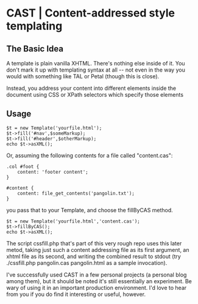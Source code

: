 # CAST | Content-addressed style templating

## The Basic Idea

A template is plain vanilla XHTML. There's nothing else inside of it. You don't mark it up with templating syntax at all -- not even in the way you would with something like TAL or Petal (though this is close).

Instead, you address your content into different elements inside the document using CSS or XPath selectors which specify those elements

## Usage

```
$t = new Template('yourfile.html');
$t->fill('#nav',$someMarkup);
$t->fill('#header',$otherMarkup);
echo $t->asXML();
```
	
Or, assuming the following contents for a file called "content.cas":

```
.col #foot {
    content: 'footer content';
}

#content {
    content: file_get_contents('pangolin.txt');
}
```

you pass that to your Template, and choose the fillByCAS method.

```
$t = new Template('yourfile.html','content.cas');
$t->fillByCAS();
echo $t->asXML();
```
	
The script cssfill.php that's part of this very rough repo uses this later metod, taking just such a content addressing file as its first argument, an xhtml file as its second, and writing the combined result to stdout (try ./cssfill.php pangolin.cas pangolin.html as a sample invocation).

I've successfully used CAST in a few personal projects (a personal blog among them), but it should be noted it's still essentially an experiment. Be wary of using it in an important production environment. I'd love to hear from you if you do find it interesting or useful, however.
